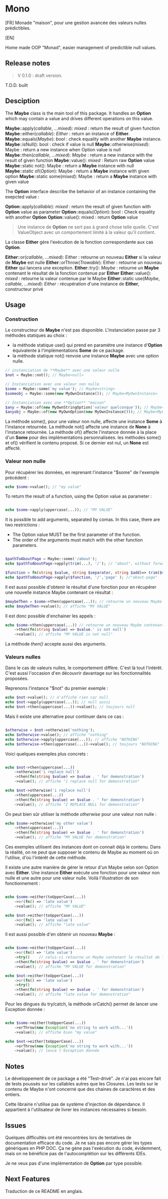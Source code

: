 # Mono

[FR]
Monade "maison", pour une gestion avancée des valeurs nulles prédictibles.

[EN]

Home made OOP "Monad", easier management of predictible null values.

## Release notes

> V 0.1.0 : draft version.

T.D.D. built

## Desciption

The **Maybe** class is the main tool of this package. It handles an **Option** which may contain a value and drives different operations on this value.

**Maybe**::apply(_callable_, _...mixed_): _mixed_ : return the result of given function
**Maybe**::either(_callable_): _Either_ : return an instance of **Either**.
**Maybe**::equals(_Maybe_): _bool_ : check equality with another **Maybe** instance.
**Maybe**::isNull(): bool : check if value is null
**Maybe**::otherwise(_mixed_): Maybe : return a new instance when Option value is null
**Maybe**::then(_callable_, _...mixed_): _Maybe_ : return a new instance with the result of given function
**Maybe**::value(): _mixed_ : Return raw **Option** value
**Maybe**::static not(): Maybe : return a **Maybe** instance with null
**Maybe**::static of(_Option_): Maybe : return a **Maybe** instance with given option
**Maybe**::static some(_mixed_): Maybe : return a **Maybe** instance with given value

The **Option** interface describe the behavior of an instance containing the exepcted value :

**Option**::apply(_callable_): _mixed_ : return the result of given function with **Option** value as parameter
**Option**::equals(_Option_): bool : Check equality with another **Option**
**Option**::value(): mixed : return **Option** value

> Une instance de **Option** ne sert pas à grand chose telle quelle. C'est ValueObject avec un comportement limité à la valeur qu'il contient.

La classe **Either** gère l'exécution de la fonction correspondante aux cas **Option**.

**Either**::or(_callable_, _...mixed_): Either : retourne un nouveau **Either** si la valeur de **Maybe** est nulle
**Either**::orThrow(_Trowable_): Either : retourne un nouveau **Either** qui lancera une exception.
**Either**::try(): _Maybe_ : retourne un **Maybe** contenant le résultat de la fonction contenue par **Either**
**Either**::value(): _mixed_ : retourne la valeur contenue par le Maybe
**Either**::static use(_Maybe_, _callable_, _...mixed_): _Either_ : récupération d'une instance de **Either**, constructeur privé

## Usage

### Construction

Le constructeur de **Maybe** n'est pas disponible. L'instanciation passe par 3 méthodes statiques au choix :

- la méthode statique use() qui prend en paramètre une instance d'**Option** équivalente à l'implémentations **Some** de ce package.
- la méthode statique not() renvoie une instance **Maybe** avec une option nulle.

```php
// instanciation de **Maybe** avec une valeur nulle
$not = Maybe::not(); // Maybe<null>

// Instanciation avec une valeur non nulle
$some = Maybe::some('my value'); // Maybe<string>
$someobj = Maybe::some(new MyOwnInstance()); // Maybe<MyOwnInstance>

// Instanciation avec une **Option** "maison"
$any = Maybe::of(new MyOwnStringOption('valeur quelconque')); // Maybe<string>
$anyobj = Maybe::of(new MyOwnOption(new MyOwnInstance())); // Maybe<MyOwnInstance>

```

La méthode some(), pour une valeur non nulle, affecte une instance **Some** à l'instance retournée.
La méthode not() affecte une instance de **None** à l'instance retournée.
La méthode of() affecte l'instance donnée à la place d'un **Some** pour des implémentations personnalisées.
les méthodes some() et of() vérifient le contenu proposé. Si ce dernier est nul, un **None** est affecté.

### Valeur non nulle

Pour récupérer les données, en reprenant l'instance "$some" de l'exemple précédent :

```php
echo $some->value(); // "my value"

```

To return the result of a function, using the Option value as parameter :

```php

echo $some->apply(uppercase(...)); // "MY VALUE"

```

It is possible to add arguments, separated by comas.
In this case, there are two restrictions :
- The Option value MUST be the first parameter of the function.
- The order of the arguments must match with the other function parameters.

```php

$pathToAboutPage = Maybe::some('/about');
echo $pathToAboutPage->apply(trim(...), '/'); // "about", without forward slash

$function = fn(string $value, string $separator, string $add)=> trim($value, $separator).'-'.$add
echo $pathToAboutPage->apply($function, '/','page' ); //"about-page"

```

Il est aussi possible d'obtenir le résultat d'une fonction pour en récupérer une nouvelle instance Maybe contenant ce résultat :

```php
$maybeThen = $some->then(uppercase(...)); // retourne un nouveau Maybe contenant "MY VALUE"
echo $maybeThen->value(); // affiche "MY VALUE"

```

Il est donc possible d'enchainer les appels :

```php
echo $some->then(uppercase(...)) // retourne un nouveau Maybe contenant "MY VALUE"
    ->then(fn(string $value) => $value.' is not null')
    ->value(); // affiche "MY VALUE is not null"

```

La méthode _then()_ accepte aussi des arguments.

### Valeurs nulles

Dans le cas de valeurs nulles, le comportement diffère. C'est là tout l'intérêt.
C'est aussi l'occasion d'en découvrir davantage sur les fonctionnalités proposées.

Reprenons l'instance "$not" du premier exemple :

```php
echo $not->value(); // n'affiche rien car null
echo $not->apply(uppercase(...)); // null aussi
echo $not->then(uppercase(...))->value(); // toujours null

```

Mais il existe une alternative pour continuer dans ce cas :

```php

$otherwise = $not->otherwise('nothing');
echo $otherwise->value(); // affiche "nothing"
echo $otherwise->apply(uppercase(...)); // affiche "NOTHING"
echo $otherwise->then(uppercase(...))->value(); // toujours "NOTHING"

```

Voici quelques exemples plus concrets :

```php

echo $not->then(uppercase(...))
    ->otherwise('i replace null')
    ->then(fn(string $value) => $value . ' for demonstration')
    ->value(); // affiche "i replace null for demonstration"

echo $not->otherwise('i replace null')
    ->then(uppercase(...))
    ->then(fn(string $value) => $value . ' for demonstration')
    ->value(); // affiche "I REPLACE NULL for demonstration"

```

On peut bien sûr utiliser la méthode _otherwise_ pour une valeur non nulle :

```php
echo $some->otherwise('my other value')
    ->then(uppercase(...))
    ->then(fn(string $value) => $value . ' for demonstration')
    ->value(); // affiche "MY VALUE for demonstration"

```

Ces exemples utilisent des instances dont on connait déjà le contenu.
Dans la réalité, on ne peut que supposer le contenu de Maybe au moment où on l'utilise, d'où l'intérêt de cette méthode.

Il existe une autre manière de gérer le retour d'un Maybe selon son Option avec **Either**.
Une instance **Either** exécute une fonction pour une valeur non nulle et une autre pour une valeur nulle.
Voilà l'illustration de son fonctionnement :

```php

echo $some->either(toUpperCase(...))
    ->or(fn() => 'late value')
    ->value(); // affiche "MY VALUE"

echo $not->either(toUpperCase(...))
    ->or(fn() => 'late value')
    ->value(); // affiche "late value"

```

Il est aussi possible d'en obtenir un nouveau **Maybe** :

```php

echo $some->either(toUpperCase(...))
    ->or(fn() => 'late value')
    ->try()    // celui-ci retourne un Maybe contenant le résultat de la fonction exécutée
    ->then(fn(string $value) => $value . ' for demonstration')
    ->value(); // affiche "MY VALUE for demonstration"

echo $not->either(toUpperCase(...))
    ->or(fn() => 'late value')
    ->try()
    ->then(fn(string $value) => $value . ' for demonstration')
    ->value(); // affiche "late value for demonstration"

```

Pour les dingues du try/catch, la méthode orCatch() permet de lancer une Exception donnée :

```php

echo $some->either(toUpperCase(...))
    ->orThrow(new Exception('no string to work with...'))
    ->value(); // affiche bien "my value"

echo $not->either(toUpperCase(...))
    ->orThrow(new Exception('no string to work with...'))
    ->value(); // lance l'Exception donnée

```

## Notes

Le développement de ce package a été "Test-drivé".
Je n'ai pas encore fait de tests poussés sur les callables autres que les Closures.
Les tests sur le contenu de Maybe n'ont concerné que des chaines de caractères et des entiers.

Cette librairie n'utilise pas de système d'injection de dépendance. Il appartient à l'utilisateur de livrer les instances nécessaires si besoin.

## Issues

Quelques difficultés ont été rencontrées lors de tentatives de documentation efficace du code.
Je ne sais pas encore gérer les types génériques en PHP DOC.
Ça ne gène pas l'exécution du code, évidemment, mais on ne bénéficie pas de l'autocomplétion sur les différents IDEs.

Je ne veux pas d'une implémentation de **Option** par type possible.

## Next Features

Traduction de ce README en anglais.
